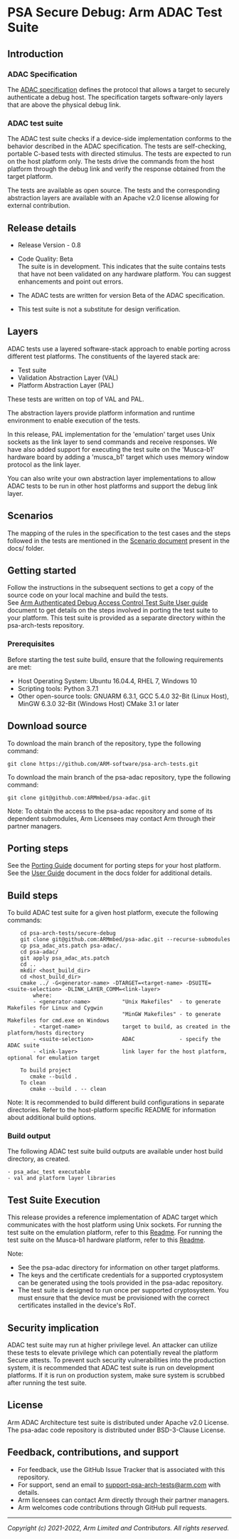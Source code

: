 
# PSA Secure Debug: Arm ADAC Test Suite

## Introduction

### ADAC Specification

The [ADAC specification](https://developer.arm.com/documentation/den0101/0001) defines the protocol that allows a target to securely authenticate a debug host. The specification targets software-only layers that are above the physical debug link.

### ADAC test suite

The ADAC test suite checks if a device-side implementation conforms to the behavior described in the ADAC specification. The tests are self-checking, portable C-based tests with directed stimulus. The tests are expected to run on the host platform only. The tests drive the commands from the host platform through the debug link and verify the response obtained from the target platform.

The tests are available as open source. The tests and the corresponding abstraction layers are available with an Apache v2.0 license allowing for external contribution.

## Release details
 - Release Version - 0.8
 - Code Quality: Beta <br />
   The suite is in development. This indicates that the suite contains tests that have not been validated on any hardware platform. You can suggest enhancements and point out errors.

 - The ADAC tests are written for version Beta of the ADAC specification.
 - This test suite is not a substitute for design verification.

## Layers

ADAC tests use a layered software-stack approach to enable porting across different test platforms. The constituents of the layered stack are:
 - Test suite
 - Validation Abstraction Layer (VAL)
 - Platform Abstraction Layer (PAL)

These tests are written on top of VAL and PAL.

The abstraction layers provide platform information and runtime environment to enable execution of the tests.

In this release, PAL implementation for the 'emulation' target uses Unix sockets as the link layer to send commands and receive responses. We have also added support for executing the test suite on the 'Musca-b1' hardware board by adding a 'musca_b1' target which uses memory window protocol as the link layer.

You can also write your own abstraction layer implementations to allow ADAC tests to be run in other host platforms and support the debug link layer.

## Scenarios

The mapping of the rules in the specification to the test cases and the steps followed in the tests are mentioned in the [Scenario document](docs/psa_adac_scenarios.md) present in the docs/ folder.

## Getting started


Follow the instructions in the subsequent sections to get a copy of the source code on your local machine and build the tests. <br />
See [Arm Authenticated Debug Access Control Test Suite User guide](docs/Arm_Authenticated_Debug_Access_Control_Test_Suite_User_Guide.pdf) document to get details on the steps involved in porting the test suite to your platform.
This test suite is provided as a separate directory within the psa-arch-tests repository.

### Prerequisites

Before starting the test suite build, ensure that the following requirements are met:

- Host Operating System: Ubuntu 16.04.4, RHEL 7, Windows 10
- Scripting tools: Python 3.7.1
- Other open-source tools: GNUARM 6.3.1, GCC 5.4.0 32-Bit (Linux Host), MinGW 6.3.0 32-Bit (Windows Host)
                           CMake 3.1 or later


## Download source
To download the main branch of the repository, type the following command:

	git clone https://github.com/ARM-software/psa-arch-tests.git

To download the main branch of the psa-adac repository, type the following command:

	git clone git@github.com:ARMmbed/psa-adac.git

Note:
    To obtain the access to the psa-adac repository and some of its dependent submodules, Arm Licensees may contact Arm through their partner managers.


## Porting steps

See the [Porting Guide](docs/porting_guide_adac_host.md) document for porting steps for your host platform.
See the [User Guide](docs/Arm_Authenticated_Debug_Access_Control_Test_Suite_User_Guide.pdf) document in the docs folder for additional details.

## Build steps

To build ADAC test suite for a given host platform, execute the following commands: <br/>
~~~
    cd psa-arch-tests/secure-debug
    git clone git@github.com:ARMmbed/psa-adac.git --recurse-submodules
    cp psa_adac_ats.patch psa-adac/.
    cd psa-adac/
    git apply psa_adac_ats.patch
    cd ..
    mkdir <host_build_dir>
    cd <host_build_dir>
	cmake ../ -G<generator-name> -DTARGET=<target-name> -DSUITE=<suite-selection> -DLINK_LAYER_COMM=<link-layer>
	    where:
        - <generator-name>          "Unix Makefiles"  - to generate Makefiles for Linux and Cygwin
                                    "MinGW Makefiles" - to generate Makefiles for cmd.exe on Windows
        - <target-name>             target to build, as created in the platform/hosts directory
        - <suite-selection>         ADAC              - specify the ADAC suite
        - <link-layer>              link layer for the host platform, optional for emulation target

	To build project
	   cmake --build .
	To clean
	   cmake --build . -- clean
~~~

Note:
    It is recommended to build different build configurations in separate directories. Refer to the host-platform specific README for information about additional build options.

### Build output

The following ADAC test suite build outputs are available under host build directory, as created.

	- psa_adac_test executable
	- val and platform layer libraries

## Test Suite Execution

This release provides a reference implementation of ADAC target which communicates with the host platform using Unix sockets.
For running the test suite on the emulation platform, refer to this [Readme](platform/hosts/emulation/unix_socket/README.md).
For running the test suite on the Musca-b1 hardware platform, refer to this [Readme](platform/hosts/musca_b1/mem_pyocd/README.md).

Note:
 - See the psa-adac directory for information on other target platforms.
 - The keys and the certificate credentials for a supported cryptosystem can be generated using the tools provided in the psa-adac repository.
 - The test suite is designed to run once per supported cryptosystem. You must ensure that the device must be provisioned with the correct certificates installed in the device's RoT.

## Security implication

ADAC test suite may run at higher privilege level. An attacker can utilize these tests to elevate privilege which can potentially reveal the platform Secure attests. To prevent such security vulnerabilities into the production system, it is recommended that ADAC test suite is run on development platforms. If it is run on production system, make sure system is scrubbed after running the test suite.

## License

Arm ADAC Architecture test suite is distributed under Apache v2.0 License.
The psa-adac code repository is distributed under BSD-3-Clause License.

## Feedback, contributions, and support

 - For feedback, use the GitHub Issue Tracker that is associated with this repository.
 - For support, send an email to support-psa-arch-tests@arm.com with details.
 - Arm licensees can contact Arm directly through their partner managers.
 - Arm welcomes code contributions through GitHub pull requests.

--------------

*Copyright (c) 2021-2022, Arm Limited and Contributors. All rights reserved.*
